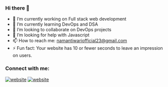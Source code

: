 ### Hi there 👋
- 🔭 I’m currently working on Full stack web development
- 🌱 I’m currently learning DevOps and DSA
- 👯 I’m looking to collaborate on DevOps projects
- 🤔 I’m looking for help with Javascript
- 📫 How to reach me: namantiwariofficial23@gmail.com
- ⚡ Fun fact: Your website has 10 or fewer seconds to leave an impression on users.
### Connect with me:
[![website](./img/twitter-light.svg)](https://twitter.com/namdev2023)
[![website](./img/twitter-dark.svg)](https://twitter.com/namdev2023)


